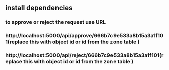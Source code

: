 ##   install dependencies

###  to approve or reject the request use URL
###   http://localhost:5000/api/approve/666b7c9e533a8b15a3a1f101(replace this with object id or id from the zone table )
###   http://localhost:5000/api/reject/666b7c9e533a8b15a3a1f101(replace this with object id or id from the zone table )
